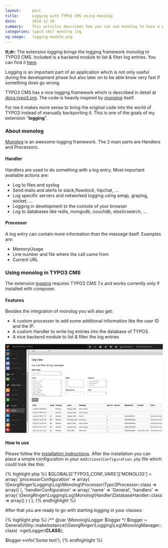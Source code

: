 ```yaml
---
layout:     post
title:      Logging with TYPO3 CMS using monolog
date:       2014-12-30
summary:    This articles describes how you can use monolog to have a proper logging in TYPO3 CMS.	
categories: typo3 cms7 monolog log
og-image:   logging-module.png
---
```


**tl;dr:** The extension *logging* brings the logging framework *monolog* to TYPO3 CMS. Included is a backend module to list & filter log entries. You can find it [here](https://github.com/georgringer/logging).

Logging is an important part of an application which is not only useful during the development phase but also later on 
to be able know very fast if something does go wrong.

TYPO3 CMS has a nice logging framework which is described in detail at [docs.typo3.org](http://docs.typo3.org/typo3cms/CoreApiReference/ApiOverview/Logging/Index.html). 
The code is heavily inspired by [monolog](https://github.com/Seldaek/monolog) itself. 

For me it makes more sense to bring the original code into the world of TYPO3 instead of manually backporting it. 
This is one of the goals of my extension "**logging**". 

### About monolog

[Monolog](https://github.com/Seldaek/monolog) is an awesome logging framework. The 2 main parts are Handlers and Processors.

#### Handler

Handlers are used to do something with a log entry. Most important available actions are:

* Log to files and syslog
* Send mails and alerts to slack,flowdock, hipchat, ...
* Log specific servers and networked logging using amqp, graylog, socket, ...
* Logging in development to the console of your browser
* Log to databases like redis, mongodb, couchdb, elasticsearch, ...

#### Processor

A log entry can contain more information than the message itself. Examples are:

* MemoryUsage
* Line number and file where the call came from
* Current URL

### Using monolog in TYPO3 CMS

The extension [logging](https://github.com/georgringer/logging) requires TYPO3 CMS 7.x and works currently only 
if installed with composer.

#### Features

Besides the integration of monolog you will also get:

* A custom processor to add some additional information like the user ID and the IP.
* A custom Handler to write log entries into the database of TYPO3.
* A nice backend module to list & filter the log entries

![Logging backend module](/assets/logging-module.png)

#### How to use

Please follow the [installation instructions](https://github.com/georgringer/logging). 
After the installation you can place a simple configuration in your ```AdditionalConfiguration.php``` 
file which could look like this:

{% highlight php %}
$GLOBALS['TYPO3_CONF_VARS']['MONOLOG'] = array(
	'processorConfiguration' => array(
		\GeorgRinger\Logging\Log\Monolog\Processor\Typo3Processor::class => array()
	),
	'handlerConfiguration' => array(
		'name' => 'General',
		'handlers' => array(
			\GeorgRinger\Logging\Log\Monolog\Handler\DatabaseHandler::class => array()
		)
	)
);
{% endhighlight %}

After that you are ready to go with starting logging in your classes:

{% highlight php %}
/** @var \Monolog\Logger $logger */
$logger = GeneralUtility::makeInstance(\GeorgRinger\Logging\Log\MonologManager::class)
		->getLogger(__CLASS__);

$logger->info('Some text');
{% endhighlight %}